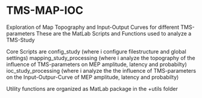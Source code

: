 # TMS-MAP-IOC
Exploration of Map Topography and Input-Output Curves for different TMS-parameters
These are the MatLab Scripts and Functions used to analyze a TMS-Study

Core Scripts are
config_study (where i configure filestructure and global settings)
mapping_study_processing (where i analyze the topography of the influence of TMS-parameters on MEP amplitude, latency and probabilty)
ioc_study_processing (where i analyze the  the influence of TMS-parameters on the Input-Outpur-Curve of MEP amplitude, latency and probabilty)

Utility functions are organized as MatLab package in the +utils folder
